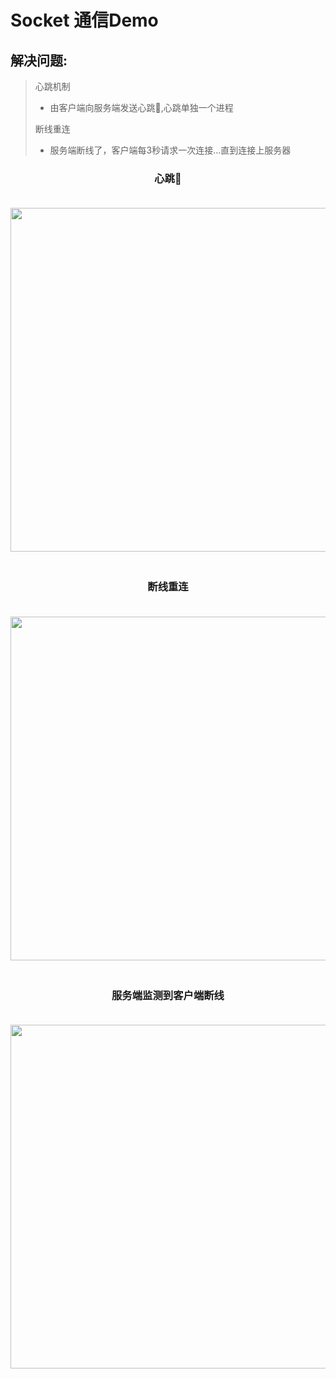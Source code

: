 # Socket 通信Demo
## 解决问题:
> 心跳机制
> * 由客户端向服务端发送心跳💓,心跳单独一个进程
> 
> 断线重连
> * 服务端断线了，客户端每3秒请求一次连接...直到连接上服务器

<div style="text-align: center">
    <h3>心跳💓</h3>
    <img src="https://img.gejiba.com/images/7002b38e8fbe6b841ce17ae6021b342f.png" 
alt=""  style="with:550px;height: 550px;margin: 20px 0">
    <h3>断线重连</h3>
    <img src="https://img.gejiba.com/images/c5f80fdaf7f4811edf860dbeeac04d51.png" 
alt=""  style="with:550px;height: 550px;margin: 20px 0">
    <h3>服务端监测到客户端断线</h3>
    <img src="https://img.gejiba.com/images/cb3e5cf7a9f652b9cc90fbebb894a94e.png" 
alt=""  style="with:550px;height: 550px;margin: 20px 0">
</div>